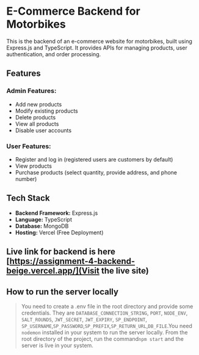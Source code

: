 # E-Commerce Backend for Motorbikes

This is the backend of an e-commerce website for motorbikes, built using Express.js and TypeScript. It provides APIs for managing products, user authentication, and order processing.

## Features

### Admin Features:

- Add new products
- Modify existing products
- Delete products
- View all products
- Disable user accounts

### User Features:

- Register and log in (registered users are customers by default)
- View products
- Purchase products (select quantity, provide address, and phone number)

## Tech Stack

- **Backend Framework:** Express.js
- **Language:** TypeScript
- **Database:** MongoDB
- **Hosting:** Vercel (Free Deployment)

## Live link for backend is here [https://assignment-4-backend-beige.vercel.app/](Visit the live site)

## How to run the server locally

> You need to create a .env file in the root directory and provide some credentials. They are `DATABASE_CONNECTION_STRING`, `PORT`, `NODE_ENV`, `SALT_ROUNDS`, `JWT_SECRET`, `JWT_EXPIRY`, `SP_ENDPOINT`, `SP_USERNAME`,`SP_PASSWORD`,`SP_PREFIX`,`SP_RETURN_URL`,`DB_FILE`.You need `nodemon` installed in your system to run the server locally. From the root directory of the project, run the command`npm start` and the server is live in your system.

